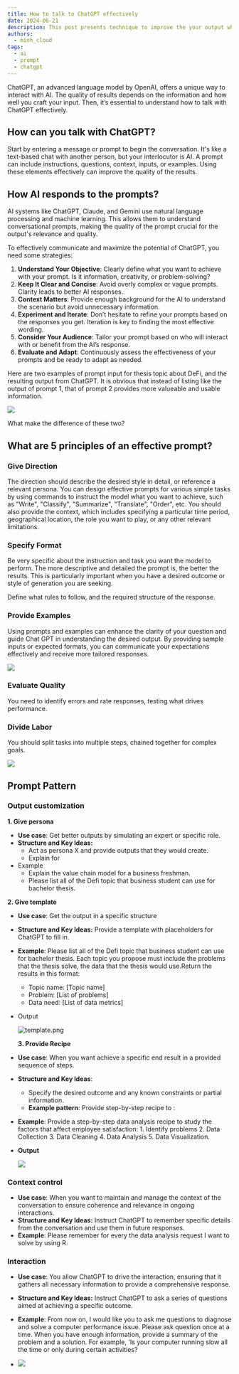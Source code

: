 ```yaml
---
title: How to talk to ChatGPT effectively
date: 2024-06-21
description: This post presents technique to improve the your output when prompting ChatGPT.
authors:
  - minh_cloud
tags:
  - ai
  - prompt
  - chatgpt
---
```


ChatGPT, an advanced language model by OpenAI, offers a unique way to interact with AI. The quality of results depends on the information and how well you craft your input. Then, it’s essential to understand how to talk with ChatGPT effectively.  

## How can you talk with ChatGPT?
Start by entering a message or prompt to begin the conversation. It's like a text-based chat with another person, but your interlocutor is AI. A prompt can include instructions, questions, context, inputs, or examples. Using these elements effectively can improve the quality of the results.

## How AI responds to the prompts?
AI systems like ChatGPT, Claude, and Gemini use natural language processing and machine learning. This allows them to understand conversational prompts, making the quality of the prompt crucial for the output's relevance and quality.

To effectively communicate and maximize the potential of ChatGPT, you need some strategies:

1. **Understand Your Objective**: Clearly define what you want to achieve with your prompt. Is it information, creativity, or problem-solving?
2. **Keep It Clear and Concise**: Avoid overly complex or vague prompts. Clarity leads to better AI responses.
3. **Context Matters**: Provide enough background for the AI to understand the scenario but avoid unnecessary information.
4. **Experiment and Iterate**: Don’t hesitate to refine your prompts based on the responses you get. Iteration is key to finding the most effective wording.
5. **Consider Your Audience**: Tailor your prompt based on who will interact with or benefit from the AI’s response.
6. **Evaluate and Adapt**: Continuously assess the effectiveness of your prompts and be ready to adapt as needed.

Here are two examples of prompt input for thesis topic about DeFi, and the resulting output from ChatGPT. It is obvious that instead of listing like the output of prompt 1, that of prompt 2 provides more valueable and usable information. 

![](assets/how-to-talk-to-chatgpt-effectively_compare.webp)

What make the difference of these two?

## What are 5 principles of an effective prompt?
### Give Direction
The direction should describe the desired style in detail, or reference a relevant persona. You can design effective prompts for various simple tasks by using commands to instruct the model what you want to achieve, such as "Write", "Classify", "Summarize", "Translate", "Order", etc. You should also provide the context, which includes specifying a particular time period, geographical location, the role you want to play, or any other relevant limitations. 

### Specify Format
Be very specific about the instruction and task you want the model to perform. The more descriptive and detailed the prompt is, the better the results. This is particularly important when you have a desired outcome or style of generation you are seeking.

Define what rules to follow, and the required structure of the response.

### Provide Examples
Using prompts and examples can enhance the clarity of your question and guide Chat GPT in understanding the desired output. By providing sample inputs or expected formats, you can communicate your expectations effectively and receive more tailored responses.

![](assets/how-to-talk-to-chatgpt-effectively_prompt-1.webp)

### Evaluate Quality
You need to identify errors and rate responses, testing what drives performance.

### Divide Labor
You should split tasks into multiple steps, chained together for complex goals.

![](assets/how-to-talk-to-chatgpt-effectively_clean-shot-2024-06-11-at-17-07-19-2x.webp)

## Prompt Pattern
### Output customization
**1. Give persona**
- **Use case**: Get better outputs by simulating an expert or specific role.
- **Structure and Key Ideas:**
    - Act as persona X and provide outputs that they would create.
    - Explain <term> for <personaX>
- Example
    - Explain the value chain model for a business freshman.
    - Please list all of the Defi topic that business student can use for bachelor thesis.

**2. Give template**
- **Use case**: Get the output in a specific structure
- **Structure and Key Ideas:** Provide a template with placeholders for ChatGPT to fill in.
- **Example**: Please list all of the Defi topic that business student can use for bachelor thesis. Each topic you propose must include the problems that the thesis solve, the data that the thesis would use.Return the results in this format:
    - Topic name: [Topic name]
    - Problem: [List of problems]
    - Data need: [List of data metrics]
- Output
    
    ![template.png](assets/how-to-talk-to-chatgpt-effectively_template.webp)

  **3. Provide Recipe**
- **Use case**: When you want achieve a specific end result in a provided sequence of steps.
- **Structure and Key Ideas**:
    - Specify the desired outcome and any known constraints or partial information.
    - **Example pattern**: Provide step-by-step recipe to <do something>: <list your self-defined sequence of steps>
- **Example**:  Provide a step-by-step data analysis recipe to study the factors that affect employee satisfaction: 1. Identify problems 2. Data Collection 3. Data Cleaning 4. Data Analysis 5. Data Visualization.
- **Output**
    
    ![](assets/how-to-talk-to-chatgpt-effectively_recepie.webp)

### Context control
- **Use case**: When you want to maintain and manage the context of the conversation to ensure coherence and relevance in ongoing interactions.
- **Structure and Key Ideas:** Instruct ChatGPT to remember specific details from the conversation and use them in future responses.
- **Example**: Please remember for every the data analysis request I want to solve by using R.

### Interaction
- **Use case**: You allow  ChatGPT to drive the interaction, ensuring that it gathers all necessary information to provide a comprehensive response.
- **Structure and Key Ideas:** Instruct ChatGPT to ask a series of questions aimed at achieving a specific outcome.
- **Example**: From now on, I would like you to ask me questions to diagnose and solve a computer performance issue. Please ask question once at a time. When you have enough information, provide a summary of the problem and a solution. For example, 'Is your computer running slow all the time or only during certain activities?

- ![](assets/how-to-talk-to-chatgpt-effectively_clean-shot-2024-06-21-at-14-02-56-2x.webp)

